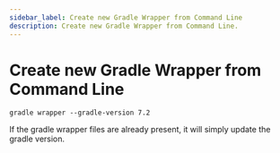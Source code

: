 ```yaml
---
sidebar_label: Create new Gradle Wrapper from Command Line
description: Create new Gradle Wrapper from Command Line.
---
```


# Create new Gradle Wrapper from Command Line

```
gradle wrapper --gradle-version 7.2
```

If the gradle wrapper files are already present, it will simply update the gradle version.